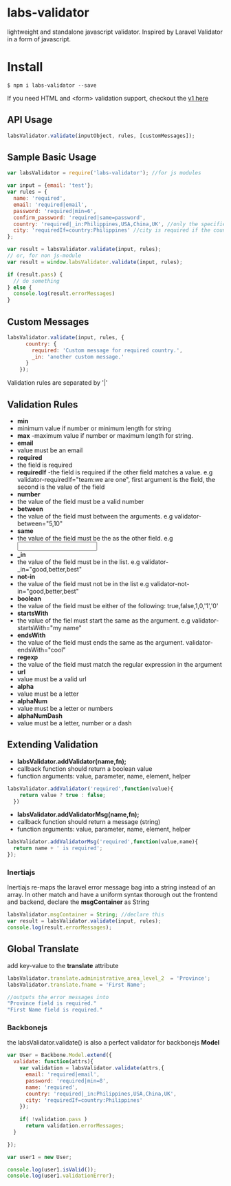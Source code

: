 

# labs-validator
lightweight and standalone javascript validator. Inspired by Laravel Validator in a form of javascript.


# Install

```
$ npm i labs-validator --save
```
If you need HTML and <form\> validation support, checkout the [v1 here](https://github.com/cresjie/labs-validator/tree/v1)

API Usage
----------
```Javascript
labsValidator.validate(inputObject, rules, [customMessages]);
```
Sample Basic Usage
----------
```Javascript
var labsValidator = require('labs-validator'); //for js modules

var input = {email: 'test'};
var rules = {
  name: 'required',
  email: 'required|email',
  password: 'required|min=6',
  confirm_password: 'required|same=password',
  country: 'required|_in:Philippines,USA,China,UK', //only the specified values are accepted
  city: 'requiredIf=country:Philippines' //city is required if the country is Philippines
};

var result = labsValidator.validate(input, rules);
// or, for non js-module
var result = window.labsValidator.validate(input, rules);

if (result.pass) {
  // do something
} else {
  console.log(result.errorMessages)
}

```
Custom Messages
-----------
```Javascript
labsValidator.validate(input, rules, {
      country: {
        required: 'Custom message for required country.',
        _in: 'another custom message.'
      }
    });
```
 Validation rules are separated by '|' 




Validation Rules
-----------
 - **min**
  - minimum value if number or minimum  length for string  
 - **max**
  -maximum value if number or maximum length for string. 
 - **email**
  - value must be an email
 - **required**
  - the field is required
 - **requiredIf**
  -the field is required if the other field matches a value. e.g validator-requiredIf="team:we are one", first argument is the field, the second is the value of the field
 - **number**
  - the value of the field must be a valid number
 - **between**
  - the value of the field must between the arguments. e.g validator-between="5,10"
 - **same**
  - the value of the field must be the as the other field. e.g <input type="password" name="confirm_password" validator-same="password">
 - **_in**
  - the value of the field must be in the list. e.g validator-_in="good,better,best"
 - **not-in**
  - the value of the field must not be in the list e.g validator-not-in="good,better,best"
 - **boolean**
  - the value of the field must be either of the following: true,false,1,0,'1','0'
 - **startsWith**
  - the value of the fiel must start the same as the argument. e.g validator-startsWith="my name"
 - **endsWith**
  - the value of the field must ends the same as the argument. validator-endsWith="cool"
 - **regexp**
  - the value of the field must match the regular expression in the argument
 - **url**
  - value must be a valid url 
 - **alpha**
  - value must be a letter 
 - **alphaNum**
  - value must be a letter or numbers 
 - **alphaNumDash**
  - value must be a letter, number or a dash 
 
Extending Validation
------------
 - **labsValidator.addValidator(name,fn);**
  - callback function should return a boolean value
  - function arguments: value, parameter, name, element, helper
```javascript  
labsValidator.addValidator('required',function(value){
    return value ? true : false;
  })
```
 - **labsValidator.addValidatorMsg(name,fn);**
  - callback function should return a message (string)
  - function arguments: value, parameter, name, element, helper
```javascript
labsValidator.addValidatorMsg('required',function(value,name){
  return name + ' is required';  
});
```

### Inertiajs
Inertiajs re-maps the laravel error message bag into a string instead of an array. In other match and have a uniform syntax thorough out the frontend and backend, declare the **msgContainer** as String
```Javascript
labsValidator.msgContainer = String; //declare this
var result = labsValidator.validate(input, rules);
console.log(result.errorMessages);
```
Global Translate
------------
add key-value to the **translate** attribute
```Javascript
labsValidator.translate.administrative_area_level_2  = 'Province';
labsValidator.translate.fname = 'First Name';

//outputs the error messages into
"Province field is required."
"First Name field is required."
```


### Backbonejs
the labsValidator.validate() is also a perfect validator for backbonejs **Model**

```javascript
var User = Backbone.Model.extend({
  validate: function(attrs){
    var validation = labsValidator.validate(attrs,{
      email: 'required|email',
      password: 'required|min=8',
      name: 'required',
      country: 'required|_in:Philippines,USA,China,UK',
      city: 'requiredIf=country:Philippines'
    });
    
    if( !validation.pass )
      return validation.errorMessages;
  }

});

var user1 = new User;

console.log(user1.isValid());
console.log(user1.validationError);
```
